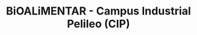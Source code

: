 ---
title: "BiOALiMENTAR - Campus Industrial Pelileo (CIP)"
url: /pelileo/bioalimentar-campus-industrial-pelileo-cip/
shop: general
---